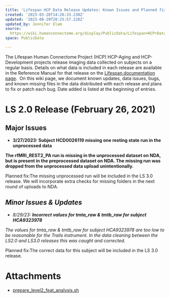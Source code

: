 ```yaml
---
title: 'Lifespan HCP Data Release Updates: Known Issues and Planned fixes'
created: '2023-03-28T14:26:33.238Z'
updated: '2023-08-29T20:25:57.228Z'
updated_by: Jennifer Elam
source: 
  https://wiki.humanconnectome.org/display/PublicData/Lifespan+HCP+Data+Release+Updates%3A+Known+Issues+and+Planned+fixes
space: PublicData

---
```

The Lifespan Human Connectome Project (HCP) HCP-Aging and HCP-Development projects release imaging data collected on subjects on a regular basis. Details on what data is included in each release are available in the Reference Manual for that release on the [Lifespan documentation page](https://www.humanconnectome.org/study/hcp-lifespan-aging/documentation).  On this wiki page, we document known updates, data issues, bugs, and known missing files in the data distributed with each release and plans to fix or patch each bug. Date added is listed at the beginning of entries.

# LS 2.0 Release (February 26, 2021)

## **Major Issues**

* **3/27/2023: **Subject HCD0026119 missing one resting state run in the unprocessed data****

**The rfMRI\_REST2\_PA run is missing in the unprocessed dataset on NDA, but is present in the preprocessed dataset on NDA. The missing run was dropped from the unprocessed data upload unintentionally.**

Planned fix:The missing unprocessed run will be included in the LS 3.0 release. We will incorporate extra checks for missing folders in the next round of uploads to NDA.

  


## *******Minor Issues & Updates*******

* *8/29/23: **Incorrect values for tmta\_raw & tmtb\_raw for subject HCA9323978***

*The values for tmta\_raw & tmtb\_raw for subject HCA9323978 are too low to be reasonable for the Trails instrument. In the data cleaning between the LS2.0 and LS3.0 releases this was caught and corrected.*

Planned fix:The correct data for this subject will be included in the LS 3.0 release.  


  


  


  


  




# Attachments

- [prepare_level2_feat_analysis.sh](./assets/prepare_level2_feat_analysis.sh)